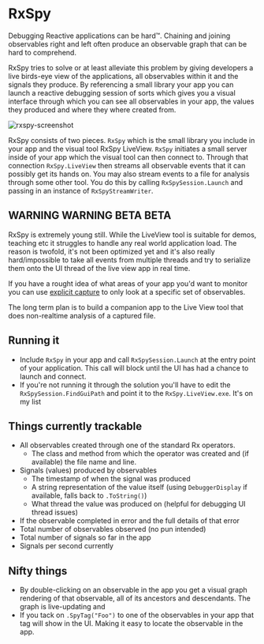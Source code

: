 # RxSpy

Debugging Reactive applications can be hard™. Chaining and joining observables right and left often produce an observable graph that can be hard to comprehend.

RxSpy tries to solve or at least alleviate this problem by giving developers a live birds-eye view of the applications, all observables within it and the signals they produce. By referencing a small library your app you can launch a reactive debugging session of sorts which gives you a visual interface through which you can see all observables in your app, the values they produced and where they where created from.    

![rxspy-screenshot](https://f.cloud.github.com/assets/634063/2190610/ae6c0508-982d-11e3-90b3-bbb3ffbc2317.png)

RxSpy consists of two pieces. ```RxSpy``` which is the small library you include in your app and the visual tool RxSpy LiveView. ```RxSpy``` initiates a small server inside of your app which the visual tool can then connect to. Through that connection ```RxSpy.LiveView``` then streams all observable events that it can possibly get its hands on. You may also stream events to a file for analysis through some other tool. You do this by calling ```RxSpySession.Launch``` and passing in an instance of ```RxSpyStreamWriter```.

## WARNING WARNING BETA BETA

RxSpy is extremely young still. While the LiveView tool is suitable for demos, teaching etc it struggles to handle any real world application load. The reason is twofold, it's not been optimized yet and it's also really hard/impossible to take all events from multiple threads and try to serialize them onto the UI thread of the live view app in real time.

If you have a rought idea of what areas of your app you'd want to monitor you can use [explicit capture](https://github.com/niik/RxSpy/pull/24) to only look at a specific set of observables.

The long term plan is to build a companion app to the Live View tool that does non-realtime analysis of a captured file.

## Running it

 - Include ```RxSpy``` in your app and call ```RxSpySession.Launch``` at the entry point of your application. This call will block until the UI has had a chance to launch and connect.
 - If you're not running it through the solution you'll have to edit the ```RxSpySession.FindGuiPath``` and point it to the ```RxSpy.LiveView.exe```. It's on my list

## Things currently trackable

 - All observables created through one of the standard Rx operators.
   - The class and method from which the operator was created and (if available) the file name and line.   
 - Signals (values) produced by observables
   - The timestamp of when the signal was produced
   - A string representation of the value itself (using ```DebuggerDisplay``` if available, falls back to ```.ToString()```)
   - What thread the value was produced on (helpful for debugging UI thread issues)
 - If the observable completed in error and the full details of that error
 - Total number of observables observed (no pun intended)
 - Total number of signals so far in the app
 - Signals per second currently

## Nifty things

 - By double-clicking on an observable in the app you get a visual graph rendering of that observable, all of its ancestors and descendants. The graph is live-updating and 
 - If you tack on ```.SpyTag("Foo")``` to one of the observables in your app that tag will show in the UI. Making it easy to locate the observable in the app.
